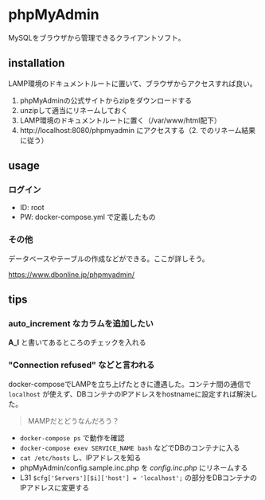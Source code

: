 # phpMyAdmin

MySQLをブラウザから管理できるクライアントソフト。

## installation

LAMP環境のドキュメントルートに置いて、ブラウザからアクセスすれば良い。

1. phpMyAdminの公式サイトからzipをダウンロードする
2. unzipして適当にリネームしておく
3. LAMP環境のドキュメントルートに置く（/var/www/html配下）
4. http://localhost:8080/phpmyadmin にアクセスする（2. でのリネーム結果に従う）

## usage

### ログイン

* ID: root
* PW: docker-compose.yml で定義したもの

### その他

データベースやテーブルの作成などができる。ここが詳しそう。

https://www.dbonline.jp/phpmyadmin/

## tips

### auto_increment なカラムを追加したい

**A_I** と書いてあるところのチェックを入れる

### "Connection refused" などと言われる

docker-composeでLAMPを立ち上げたときに遭遇した。コンテナ間の通信で `localhost` が使えず、DBコンテナのIPアドレスをhostnameに設定すれば解決した。

> MAMPだとどうなんだろう？

* `docker-compose ps` で動作を確認
* `docker-compose exev SERVICE_NAME bash` などでDBのコンテナに入る
* `cat /etc/hosts` し、IPアドレスを知る
* phpMyAdmin/config.sample.inc.php を *config.inc.php* にリネームする
* L31 `$cfg['Servers'][$i]['host'] = 'localhost';` の部分をDBコンテナのIPアドレスに変更する
